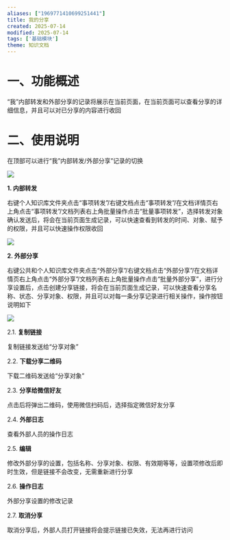 ```yaml
---
aliases: ["1969771410699251441"]
title: 我的分享
created: 2025-07-14
modified: 2025-07-14
tags: ['基础模块']
theme: 知识文档
---
```


# 一、**功能概述**

“我”内部转发和外部分享的记录将展示在当前页面，在当前页面可以查看分享的详细信息，并且可以对已分享的内容进行收回

# 二、**使用说明**

在顶部可以进行“我”内部转发/外部分享”记录的切换

![](4af69c9591f1ed8109b3631b17ac9267.jpg)

**1. 内部转发**

右键个人知识库文件夹点击“事项转发”/右键文档点击“事项转发”/在文档详情页右上角点击“事项转发”/文档列表右上角批量操作点击“批量事项转发”，选择转发对象确认发送后，将会在当前页面生成记录，可以快速查看到转发的时间、对象、赋予的权限，并且可以快速操作权限收回

![](a77a9905adf2dd79d5dee8a5869901c5.jpg)

**2. 外部分享**

右键公共和个人知识库文件夹点击“外部分享”/右键文档点击“外部分享”/在文档详情页右上角点击“外部分享”/文档列表右上角批量操作点击“批量外部分享”，进行分享设置后，点击创建分享链接，将会在当前页面生成记录，可以快速查看分享名称、状态、分享对象、权限，并且可以对每一条分享记录进行相关操作，操作按钮说明如下

![](4eb29e853a7e7b8a541af09d036fa989.jpg)

2.1. **复制链接**

复制链接发送给“分享对象”

2.2. **下载分享二维码**

下载二维码发送给“分享对象”

2.3. **分享给微信好友**

点击后将弹出二维码，使用微信扫码后，选择指定微信好友分享

2.4. **外部日志**

查看外部人员的操作日志

2.5. **编辑**

修改外部分享的设置，包括名称、分享对象、权限、有效期等等，设置项修改后即时生效，但是链接不会改变，无需重新进行分享

2.6. **操作日志**

外部分享设置的修改记录

2.7. **取消分享**

取消分享后，外部人员打开链接将会提示链接已失效，无法再进行访问